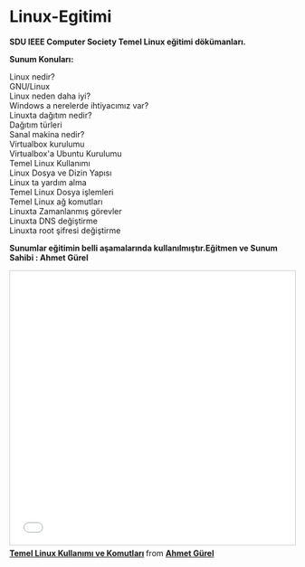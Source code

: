 # Linux-Egitimi

<b> SDU IEEE Computer Society Temel Linux eğitimi dökümanları. </b>

<b> Sunum Konuları: </b>

Linux nedir? <br/>
GNU/Linux  <br/>
Linux neden daha iyi? <br/>
Windows a nerelerde ihtiyacımız var? <br/>
Linuxta dağıtım nedir? <br/>
Dağıtım türleri <br/>
Sanal makina nedir? <br/>
Virtualbox kurulumu <br/>
Virtualbox'a Ubuntu Kurulumu <br/>
Temel Linux Kullanımı <br/>
Linux Dosya ve Dizin Yapısı <br/>
Linux ta yardım alma  <br/>
Temel Linux Dosya işlemleri <br/>
Temel Linux ağ komutları  <br/>
Linuxta Zamanlanmış görevler  <br/>
Linuxta DNS değiştirme  <br/>
Linuxta root şifresi değiştirme  <br/>

<b> Sunumlar eğitimin belli aşamalarında kullanılmıştır.Eğitmen ve Sunum Sahibi : Ahmet Gürel </b>  <br/> 

<iframe src="//www.slideshare.net/slideshow/embed_code/key/aqQzcQJw71q6zG" width="595" height="485" frameborder="0" marginwidth="0" marginheight="0" scrolling="no" style="border:1px solid #CCC; border-width:1px; margin-bottom:5px; max-width: 100%;" allowfullscreen> </iframe> <div style="margin-bottom:5px"> <strong> <a href="//www.slideshare.net/AhmetGrel1/temel-linux-kullanm-ve-komutlar" title="Temel Linux Kullanımı ve Komutları" target="_blank">Temel Linux Kullanımı ve Komutları</a> </strong> from <strong><a target="_blank" href="//www.slideshare.net/AhmetGrel1">Ahmet Gürel</a></strong> </div>
